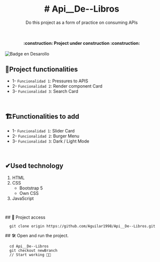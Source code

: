 <h1 align="center">
    # Api__De--Libros
</h1>

<p align="center">
    Do this project as a form of practice on consuming APIs
</p>

&nbsp;

<h4 align="center">
  :construction: Project under construction :construction:
</h4>

![Badge en Desarollo](https://img.shields.io/badge/STATUS-EN%20DESAROLLO-green)

## :hammer:Project functionalities

- 1- `Funcionalidad 1`: Pressures to APIS
- 2- `Funcionalidad 2`: Render component Card
- 3- `Funcionalidad 3`: Search Card

&nbsp;

## 🏗️Functionalities to add

- 1- `Funcionalidad 1`: Slider Card
- 2- `Funcionalidad 2`: Burger Menu
- 3- `Funcionalidad 3`: Dark / Light Mode

&nbsp;
&nbsp;
&nbsp;

## ✔Used technology

  <ol align="start">
      <li align="start">
          HTML 
      </li>
      <li align="start">
          CSS
          <ul>
            <li>
                Bootstrap 5
            </li> 
             <li>
                Own CSS
            </li> 
          </ul>
      </li>
      <li align="start">
          JavaScript
      </li>
  </ol>
  
&nbsp;

\## 📁 Project access

```
  git clone origin https://github.com/Aguilar1998/Api__De--Libros.git
```

\## 🛠️ Open and run the project.

```
  cd Api__De--Libros
  git checkout newBranch
  // Start working 🙌🏽
```
